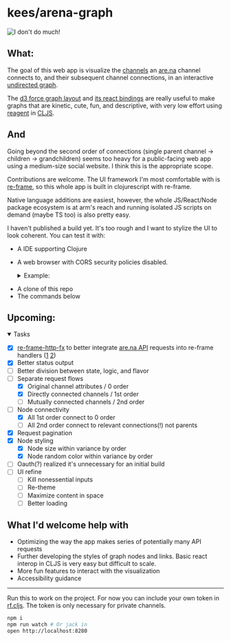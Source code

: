 # kees/arena-graph

![I don't do much!](https://user-images.githubusercontent.com/6820950/189788029-f401bf54-31f8-47c5-9afd-abe829e07637.png)

## What:

The goal of this web app is visualize the [channels](https://support.are.na/help/whats-a-channel) an [are.na](https://www.are.na/) channel connects to, and their subsequent channel connections, in an interactive [undirected graph](https://en.wikipedia.org/wiki/Graph_(discrete_mathematics)#Graph).

The [d3 force graph layout](https://github.com/d3/d3-force) and [its react bindings](https://github.com/vasturiano/react-force-graph/) are really useful to make graphs that are kinetic, cute, fun, and descriptive, with very low effort using [reagent](https://github.com/reagent-project/reagent) in [CLJS](https://clojurescript.org/).

## And

Going beyond the second order of connections (single parent channel → children → grandchildren) seems too heavy for a public-facing web app using a medium-size social website. I think this is the appropriate scope.

Contributions are welcome. The UI framework I'm most comfortable with is [re-frame](https://github.com/day8/re-frame), so this whole app is built in clojurescript with re-frame.

Native language additions are easiest, however, the whole JS/React/Node package ecosystem is at arm's reach and running isolated JS scripts on demand (maybe TS too) is also pretty easy.

I haven't published a build yet. It's too rough and I want to stylize the UI to look coherent. You can test it with:

- A IDE supporting Clojure
- A web browser with CORS security policies disabled. <details>
  <summary>Example:</summary>

    ```sh
    rm -r /tmp/chro/ # Be careful
    open -na Chromium --args --disable-web-security --user-data-dir="/tmp/chro"
    ```

</details>

- A clone of this repo
- The commands below

## Upcoming:

<details open>
  <summary>Tasks</summary>

- [x] [re-frame-http-fx](https://github.com/day8/re-frame-http-fx) to better integrate [are.na API](https://dev.are.na/documentation/channels) requests into re-frame handlers ([1](https://day8.github.io/re-frame/EffectfulHandlers/) [2](https://day8.github.io/re-frame/Effects/))
- [x] Better status output
- [ ] Better division between state, logic, and flavor
- [ ] Separate request flows
  - [x] Original channel attributes / 0 order
  - [x] Directly connected channels / 1st order
  - [ ] Mutually connected channels / 2nd order
- [ ] Node connectivity
  - [x] All 1st order connect to 0 order
  - [ ] All 2nd order connect to relevant connections(!) not parents
- [x] Request pagination
- [x] Node styling
  - [x] Node size within variance by order
  - [x] Node random color within variance by order
- [ ] Oauth(?) realized it's unnecessary for an initial build
- [ ] UI refine
  - [ ] Kill nonessential inputs
  - [ ] Re-theme
  - [ ] Maximize content in space
  - [ ] Better loading

</details>

## What I'd welcome help with

- Optimizing the way the app makes series of potentially many API requests
- Further developing the styles of graph nodes and links. Basic react interop in CLJS is very easy but difficult to scale.
- More fun features to interact with the visualization
- Accessibility guidance

---

Run this to work on the project. For now you can include your own token in [rf.cljs](src/kees/arena_graph/rf.cljs). The token is only necessary for private channels.

```sh
npm i
npm run watch # Or jack in
open http://localhost:8280
```
